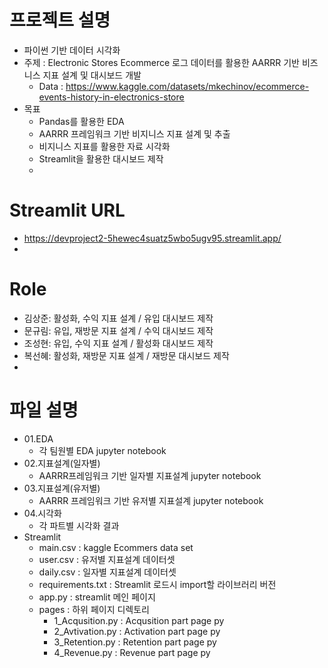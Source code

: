 # 프로젝트 설명
- 파이썬 기반 데이터 시각화
- 주제 : Electronic Stores Ecommerce 로그 데이터를 활용한 AARRR 기반 비즈니스 지표 설계 및 대시보드 개발
	- Data : https://www.kaggle.com/datasets/mkechinov/ecommerce-events-history-in-electronics-store
- 목표
  - Pandas를 활용한 EDA
  - AARRR 프레임워크 기반 비지니스 지표 설계 및 추출
  - 비지니스 지표를 활용한 자료 시각화
  - Streamlit을 활용한 대시보드 제작
  - 
# Streamlit URL
- https://devproject2-5hewec4suatz5wbo5ugv95.streamlit.app/
- 
# Role
- 김상준: 활성화, 수익 지표 설계 / 유입 대시보드 제작
- 문규림: 유입, 재방문 지표 설계 / 수익 대시보드 제작
- 조성현: 유입, 수익 지표 설계 / 활성화 대시보드 제작
- 복선혜: 활성화, 재방문 지표 설계 / 재방문 대시보드 제작
- 
# 파일 설명
- 01.EDA
	- 각 팀원별 EDA jupyter notebook
- 02.지표설계(일자별)
	- AARRR프레임워크 기반 일자별 지표설계 jupyter notebook
- 03.지표설계(유저별)
	- AARRR 프레임워크 기반 유저별 지표설계 jupyter notebook
- 04.시각화
	- 각 파트별 시각화 결과
- Streamlit
	- main.csv : kaggle Ecommers data set 
	- user.csv : 유저별 지표설계 데이터셋
  - daily.csv : 일자별 지표설계 데이터셋
  - requirements.txt : Streamlit 로드시 import할 라이브러리 버전
  - app.py : streamlit 메인 페이지
  - pages : 하위 페이지 디렉토리
 	- 1_Acqusition.py : Acqusition part page py
	- 2_Avtivation.py : Activation part page py
	- 3_Retention.py : Retention part page py
	- 4_Revenue.py : Revenue part page py
